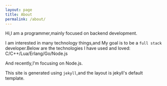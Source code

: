 ```yaml
---
layout: page
title: About
permalink: /about/
---
```


Hi,I am a programmer,mainly focused on backend development.

I am interested in many technology things,and My goal is to be a 
`full stack` developer.Below are the technologies I have used and loved:
	C/C++/Lua/Erlang/Go/Node.js

And recently,I'm focusing on Node.js.

This site is generated using `jekyll`,and the layout is jekyll's default
template.
